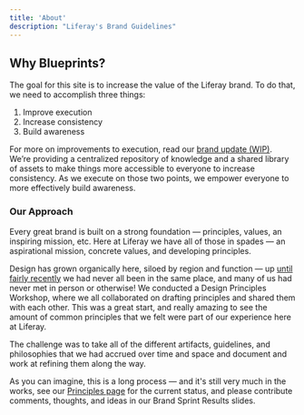 ```yaml
---
title: 'About'
description: "Liferay's Brand Guidelines"
---
```


## Why Blueprints?

The goal for this site is to increase the value of the Liferay brand. To do that, we need to accomplish three things:

1. Improve execution
1. Increase consistency
1. Build awareness

For more on improvements to execution, read our [brand update (WIP)](https://docs.google.com/document/d/1A-vJ1gQOwn-T-ozTpHHVCz9f_CzcmjRJNnajCrOlLkU/edit?usp=sharing). We’re providing a centralized repository of knowledge and a shared library of assets to make things more accessible to everyone to increase consistency. As we execute on those two points, we empower everyone to more effectively build awareness.

### Our Approach

Every great brand is built on a strong foundation &mdash; principles, values, an inspiring mission, etc. Here at Liferay we have all of those in spades &mdash; an aspirational mission, concrete values, and developing principles.

Design has grown organically here, siloed by region and function &mdash; up [until fairly recently](https://medium.com/liferay-uxd/liferay-design-week-2018-is-over-feb08e290a5f) we had never all been in the same place, and many of us had never met in person or otherwise! We conducted a Design Principles Workshop, where we all collaborated on drafting principles and shared them with each other. This was a great start, and really amazing to see the amount of common principles that we felt were part of our experience here at Liferay.

The challenge was to take all of the different artifacts, guidelines, and philosophies that we had accrued over time and space and document and work at refining them along the way.

As you can imagine, this is a long process &mdash; and it's still very much in the works, see our [Principles page](/docs/resources/principles) for the current status, and please contribute comments, thoughts, and ideas in our Brand Sprint Results slides.
